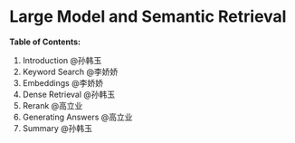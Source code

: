 # Large Model and Semantic Retrieval

**Table of Contents:**

1. Introduction @孙韩玉
2. Keyword Search @李娇娇
3. Embeddings @李娇娇
4. Dense Retrieval @孙韩玉
5. Rerank @高立业
6. Generating Answers @高立业
7. Summary @孙韩玉